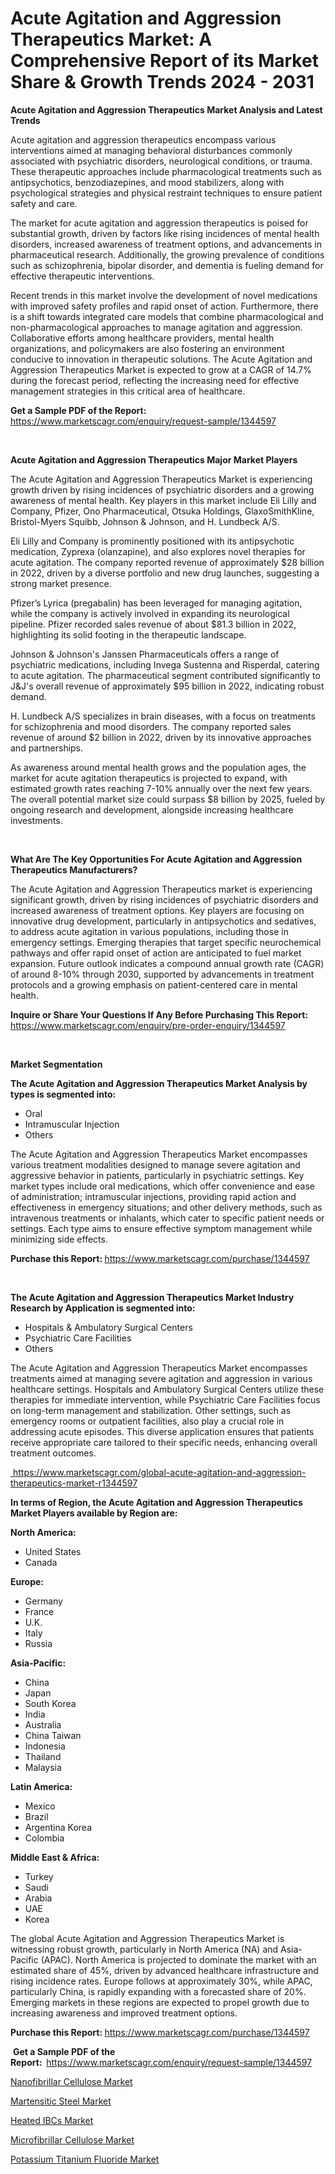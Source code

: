 <p><h1>Acute Agitation and Aggression Therapeutics Market: A Comprehensive Report of its Market Share & Growth Trends 2024 - 2031</h1></p><p><strong>Acute Agitation and Aggression Therapeutics Market Analysis and Latest Trends</strong></p>
<p><p>Acute agitation and aggression therapeutics encompass various interventions aimed at managing behavioral disturbances commonly associated with psychiatric disorders, neurological conditions, or trauma. These therapeutic approaches include pharmacological treatments such as antipsychotics, benzodiazepines, and mood stabilizers, along with psychological strategies and physical restraint techniques to ensure patient safety and care.</p><p>The market for acute agitation and aggression therapeutics is poised for substantial growth, driven by factors like rising incidences of mental health disorders, increased awareness of treatment options, and advancements in pharmaceutical research. Additionally, the growing prevalence of conditions such as schizophrenia, bipolar disorder, and dementia is fueling demand for effective therapeutic interventions.</p><p>Recent trends in this market involve the development of novel medications with improved safety profiles and rapid onset of action. Furthermore, there is a shift towards integrated care models that combine pharmacological and non-pharmacological approaches to manage agitation and aggression. Collaborative efforts among healthcare providers, mental health organizations, and policymakers are also fostering an environment conducive to innovation in therapeutic solutions. The Acute Agitation and Aggression Therapeutics Market is expected to grow at a CAGR of 14.7% during the forecast period, reflecting the increasing need for effective management strategies in this critical area of healthcare.</p></p>
<p><strong>Get a Sample PDF of the Report:&nbsp;</strong> <a href="https://www.marketscagr.com/enquiry/request-sample/1344597?utm_campaign=1848&utm_medium=2&utm_source=Github&utm_content=ia&utm_term=11122024&utm_id=acute-agitation-and-aggression-therapeutics">https://www.marketscagr.com/enquiry/request-sample/1344597</a></p>
<p>&nbsp;</p>
<p><strong>Acute Agitation and Aggression Therapeutics Major Market Players</strong></p>
<p><p>The Acute Agitation and Aggression Therapeutics Market is experiencing growth driven by rising incidences of psychiatric disorders and a growing awareness of mental health. Key players in this market include Eli Lilly and Company, Pfizer, Ono Pharmaceutical, Otsuka Holdings, GlaxoSmithKline, Bristol-Myers Squibb, Johnson & Johnson, and H. Lundbeck A/S.</p><p>Eli Lilly and Company is prominently positioned with its antipsychotic medication, Zyprexa (olanzapine), and also explores novel therapies for acute agitation. The company reported revenue of approximately $28 billion in 2022, driven by a diverse portfolio and new drug launches, suggesting a strong market presence.</p><p>Pfizer’s Lyrica (pregabalin) has been leveraged for managing agitation, while the company is actively involved in expanding its neurological pipeline. Pfizer recorded sales revenue of about $81.3 billion in 2022, highlighting its solid footing in the therapeutic landscape.</p><p>Johnson & Johnson's Janssen Pharmaceuticals offers a range of psychiatric medications, including Invega Sustenna and Risperdal, catering to acute agitation. The pharmaceutical segment contributed significantly to J&J's overall revenue of approximately $95 billion in 2022, indicating robust demand.</p><p>H. Lundbeck A/S specializes in brain diseases, with a focus on treatments for schizophrenia and mood disorders. The company reported sales revenue of around $2 billion in 2022, driven by its innovative approaches and partnerships.</p><p>As awareness around mental health grows and the population ages, the market for acute agitation therapeutics is projected to expand, with estimated growth rates reaching 7-10% annually over the next few years. The overall potential market size could surpass $8 billion by 2025, fueled by ongoing research and development, alongside increasing healthcare investments.</p></p>
<p>&nbsp;</p>
<p><strong>What Are The Key Opportunities For Acute Agitation and Aggression Therapeutics Manufacturers?</strong></p>
<p><p>The Acute Agitation and Aggression Therapeutics market is experiencing significant growth, driven by rising incidences of psychiatric disorders and increased awareness of treatment options. Key players are focusing on innovative drug development, particularly in antipsychotics and sedatives, to address acute agitation in various populations, including those in emergency settings. Emerging therapies that target specific neurochemical pathways and offer rapid onset of action are anticipated to fuel market expansion. Future outlook indicates a compound annual growth rate (CAGR) of around 8-10% through 2030, supported by advancements in treatment protocols and a growing emphasis on patient-centered care in mental health.</p></p>
<p><strong>Inquire or Share Your Questions If Any Before Purchasing This Report:</strong> <a href="https://www.marketscagr.com/enquiry/pre-order-enquiry/1344597?utm_campaign=1848&utm_medium=2&utm_source=Github&utm_content=ia&utm_term=11122024&utm_id=acute-agitation-and-aggression-therapeutics">https://www.marketscagr.com/enquiry/pre-order-enquiry/1344597</a></p>
<p>&nbsp;</p>
<p><strong>Market Segmentation</strong></p>
<p><strong>The Acute Agitation and Aggression Therapeutics Market Analysis by types is segmented into:</strong></p>
<p><ul><li>Oral</li><li>Intramuscular Injection</li><li>Others</li></ul></p>
<p><p>The Acute Agitation and Aggression Therapeutics Market encompasses various treatment modalities designed to manage severe agitation and aggressive behavior in patients, particularly in psychiatric settings. Key market types include oral medications, which offer convenience and ease of administration; intramuscular injections, providing rapid action and effectiveness in emergency situations; and other delivery methods, such as intravenous treatments or inhalants, which cater to specific patient needs or settings. Each type aims to ensure effective symptom management while minimizing side effects.</p></p>
<p><strong>Purchase this Report:&nbsp;</strong><a href="https://www.marketscagr.com/purchase/1344597?utm_campaign=1848&utm_medium=2&utm_source=Github&utm_content=ia&utm_term=11122024&utm_id=acute-agitation-and-aggression-therapeutics">https://www.marketscagr.com/purchase/1344597</a></p>
<p>&nbsp;</p>
<p><strong>The Acute Agitation and Aggression Therapeutics Market Industry Research by Application is segmented into:</strong></p>
<p><ul><li>Hospitals & Ambulatory Surgical Centers</li><li>Psychiatric Care Facilities</li><li>Others</li></ul></p>
<p><p>The Acute Agitation and Aggression Therapeutics Market encompasses treatments aimed at managing severe agitation and aggression in various healthcare settings. Hospitals and Ambulatory Surgical Centers utilize these therapies for immediate intervention, while Psychiatric Care Facilities focus on long-term management and stabilization. Other settings, such as emergency rooms or outpatient facilities, also play a crucial role in addressing acute episodes. This diverse application ensures that patients receive appropriate care tailored to their specific needs, enhancing overall treatment outcomes.</p></p>
<p><a href="https://www.marketscagr.com/global-acute-agitation-and-aggression-therapeutics-market-r1344597?utm_campaign=1848&utm_medium=2&utm_source=Github&utm_content=ia&utm_term=11122024&utm_id=acute-agitation-and-aggression-therapeutics">&nbsp;https://www.marketscagr.com/global-acute-agitation-and-aggression-therapeutics-market-r1344597</a></p>
<p><strong>In terms of Region, the Acute Agitation and Aggression Therapeutics Market Players available by Region are:</strong></p>
<p>
    <p> <strong> North America: </strong>
        <ul>
            <li>United States</li>
            <li>Canada</li>
        </ul>
        </p> 
    <p> <strong> Europe: </strong>
        <ul>
            <li>Germany</li>
            <li>France</li>
            <li>U.K.</li>
            <li>Italy</li>
            <li>Russia</li>
        </ul>
        </p> 
    <p> <strong> Asia-Pacific: </strong>
        <ul>
            <li>China</li>
            <li>Japan</li>
            <li>South Korea</li>
            <li>India</li>
            <li>Australia</li>
            <li>China Taiwan</li>
            <li>Indonesia</li>
            <li>Thailand</li>
            <li>Malaysia</li>
        </ul>
        </p> 
    <p> <strong> Latin America: </strong>
        <ul>
            <li>Mexico</li>
            <li>Brazil</li>
            <li>Argentina Korea</li>
            <li>Colombia</li>
        </ul>
        </p> 
    <p> <strong> Middle East & Africa: </strong>
        <ul>
            <li>Turkey</li>
            <li>Saudi</li>
            <li>Arabia</li>
            <li>UAE</li>
            <li>Korea</li>
        </ul>
    </p>
    </p>
<p><p>The global Acute Agitation and Aggression Therapeutics Market is witnessing robust growth, particularly in North America (NA) and Asia-Pacific (APAC). North America is projected to dominate the market with an estimated share of 45%, driven by advanced healthcare infrastructure and rising incidence rates. Europe follows at approximately 30%, while APAC, particularly China, is rapidly expanding with a forecasted share of 20%. Emerging markets in these regions are expected to propel growth due to increasing awareness and improved treatment options.</p></p>
<p><strong>Purchase this Report: </strong><a href="https://www.marketscagr.com/purchase/1344597?utm_campaign=1848&utm_medium=2&utm_source=Github&utm_content=ia&utm_term=11122024&utm_id=acute-agitation-and-aggression-therapeutics">https://www.marketscagr.com/purchase/1344597</a></p>
<p>&nbsp;<strong>Get a Sample PDF of the Report:&nbsp;&nbsp;</strong><a href="https://www.marketscagr.com/enquiry/request-sample/1344597?utm_campaign=1848&utm_medium=2&utm_source=Github&utm_content=ia&utm_term=11122024&utm_id=acute-agitation-and-aggression-therapeutics">https://www.marketscagr.com/enquiry/request-sample/1344597</a></p>
<p><strong></strong></p>
<p><p><a href="https://www.linkedin.com/pulse/comprehensive-assessment-globalnanofibrillar-cellulose-marketmarketsize-szkfe?utm_campaign=1848&utm_medium=2&utm_source=Github&utm_content=ia&utm_term=11122024&utm_id=acute-agitation-and-aggression-therapeutics">Nanofibrillar Cellulose Market</a></p><p><a href="https://www.linkedin.com/pulse/c-hannibex-sqmmf?utm_campaign=1848&utm_medium=2&utm_source=Github&utm_content=ia&utm_term=11122024&utm_id=acute-agitation-and-aggression-therapeutics">Martensitic Steel Market</a></p><p><a href="https://github.com/marloy8/Market-Research-Report-List-6/blob/main/heated-ibcs-market.md?utm_campaign=1848&utm_medium=2&utm_source=Github&utm_content=ia&utm_term=11122024&utm_id=acute-agitation-and-aggression-therapeutics">Heated IBCs Market</a></p><p><a href="https://www.linkedin.com/pulse/according-market-research-microfibrillar-cellulose-size-c5q2e?utm_campaign=1848&utm_medium=2&utm_source=Github&utm_content=ia&utm_term=11122024&utm_id=acute-agitation-and-aggression-therapeutics">Microfibrillar Cellulose Market</a></p><p><a href="https://www.linkedin.com/pulse/finding-growth-prospectsaided-through-potassium-titanium-ypree?utm_campaign=1848&utm_medium=2&utm_source=Github&utm_content=ia&utm_term=11122024&utm_id=acute-agitation-and-aggression-therapeutics">Potassium Titanium Fluoride Market</a></p></p>
